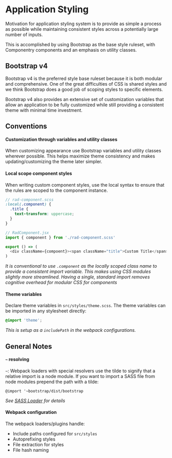 # Application Styling
Motivation for application styling system is to provide as simple a process as
possible while maintaining consistent styles across a potentially large number of
inputs.

This is accomplished by using Bootstrap as the base style ruleset, with Componentry
components and an emphasis on utility classes.

## Bootstrap v4
Bootstrap v4 is the preferred style base ruleset because it is both modular and
comprehensive. One of the great difficulties of CSS is shared styles and we think
Bootstrap does a good job of scoping styles to specific elements.

Bootstrap v4 also provides an extensive set of customization variables that allow
an application to be fully customized while still providing a consistent theme with
minimal time investment.

## Conventions

#### Customization through variables and utility classes
When customizing appearance use Bootstrap variables and utility classes wherever
possible. This helps maximize theme consistency and makes updating/customizing the
theme later simpler.

#### Local scope component styles
When writing custom component styles, use the local syntax to ensure that the rules
are scoped to the component instance.

```scss
// rad-component.scss
:local(.component) {
  .title {
    text-transform: uppercase;
  }
}
```
```javascript
// RadComponent.jsx
import { component } from './rad-component.scss'

export () => (
  <div className={compoent}><span className="title">Custom Title</span></div>
)
```

_It is conventional to use `.component` as the locally scoped class name to provide
a consistent import variable. This makes using CSS modules slightly more
streamlined. Having a single, standard import removes cognitive overhead for modular
CSS for components_

#### Theme variables
Declare theme variables in `src/styles/theme.scss`. The theme variables can be
imported in any stylesheet directly:

```scss
@import 'theme';
```

_This is setup as a `includePath` in the webpack configurations._

## General Notes
#### `~` resolving
`~`: Webpack loaders with special resolvers use the tilde to signify that a relative
import is a node module. If you want to import a SASS file from node modules prepend
the path with a tilde:

`@import '~bootstrap/dist/bootstrap`

_See [SASS Loader][] for details_

#### Webpack configuration
The webpack loaders/plugins handle:
- Include paths configured for `src/styles`
- Autoprefixing styles
- File extraction for styles
- File hash naming

<!-- Links -->
[SASS Loader]: https://github.com/webpack-contrib/sass-loader#imports
